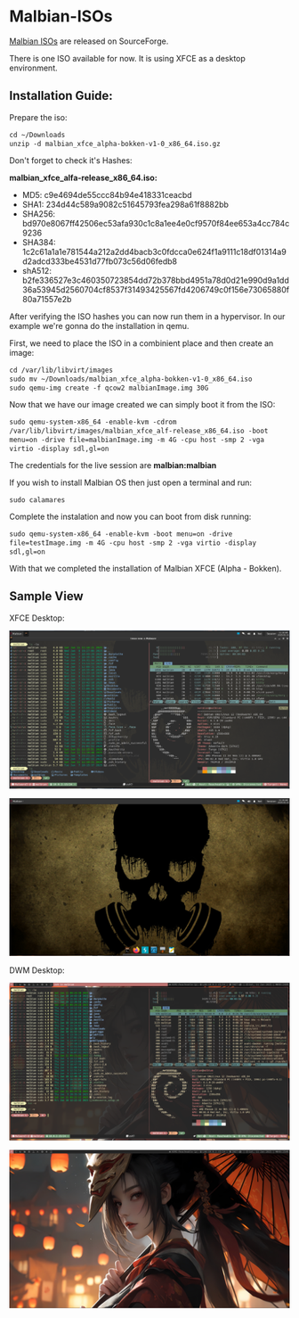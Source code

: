 # Malbian-ISOs

[Malbian ISOs](https://sourceforge.net/projects/malbianlinux/files/images/) are released on SourceForge.

There is one ISO available for now. It is using XFCE as a desktop environment.

## Installation Guide:

Prepare the iso:
```shell
cd ~/Downloads
unzip -d malbian_xfce_alpha-bokken-v1-0_x86_64.iso.gz
```
Don't forget to check it's Hashes:

**malbian_xfce_alfa-release_x86_64.iso:**
- MD5: c9e4694de55ccc84b94e418331ceacbd 
- SHA1: 234d44c589a9082c51645793fea298a61f8882bb
- SHA256: bd970e8067ff42506ec53afa930c1c8a1ee4e0cf9570f84ee653a4cc784c9236 
- SHA384: 1c2c61a1a1e781544a212a2dd4bacb3c0fdcca0e624f1a9111c18df01314a9d2adcd333be4531d77fb073c56d06fedb8
- shA512: b2fe336527e3c460350723854dd72b378bbd4951a78d0d21e990d9a1dd36a53945d2560704cf8537f31493425567fd4206749c0f156e73065880f80a71557e2b

After verifying the ISO hashes you can now run them in a hypervisor. In our example we're gonna do the installation in qemu.

First, we need to place the ISO in a combinient place and then create an image:
```shell
cd /var/lib/libvirt/images
sudo mv ~/Downloads/malbian_xfce_alpha-bokken-v1-0_x86_64.iso
sudo qemu-img create -f qcow2 malbianImage.img 30G
```
Now that we have our image created we can simply boot it from the ISO:
```shell
sudo qemu-system-x86_64 -enable-kvm -cdrom /var/lib/libvirt/images/malbian_xfce_alf-release_x86_64.iso -boot menu=on -drive file=malbianImage.img -m 4G -cpu host -smp 2 -vga virtio -display sdl,gl=on
```

The credentials for the live session are **malbian:malbian**

If you wish to install Malbian OS then just open a terminal and run:
```shell
sudo calamares
```

Complete the instalation and now you can boot from disk running:
```shell
sudo qemu-system-x86_64 -enable-kvm -boot menu=on -drive file=testImage.img -m 4G -cpu host -smp 2 -vga virtio -display sdl,gl=on
```

With that we completed the installation of Malbian XFCE (Alpha - Bokken).

## Sample View

XFCE Desktop:

<p align="center"><img src="./samples/malbian_xfce_alfa_release1.png"></p>
<p align="center"><img src="./samples/malbian_xfce_alfa_release2.png"></p>

DWM Desktop:

<p align="center"><img src="./samples/malbian_dwm_alfa_release1.png"></p>
<p align="center"><img src="./samples/malbian_dwm_alfa_release2.png"></p>
